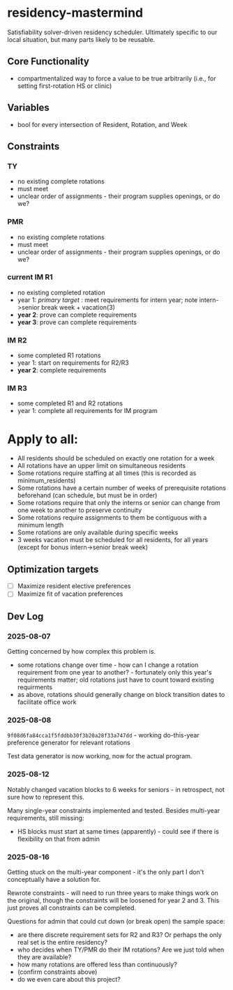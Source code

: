 # residency-mastermind

Satisfiability solver-driven residency scheduler. Ultimately specific to our local situation, but many parts likely to be reusable.

## Core Functionality

- compartmentalized way to force a value to be true arbitrarily (i.e., for setting first-rotation HS or clinic)

## Variables

- bool for every intersection of Resident, Rotation, and Week

## Constraints

### TY

- no existing complete rotations
- must meet
- unclear order of assignments - their program supplies openings, or do we?

### PMR

- no existing complete rotations
- must meet
- unclear order of assignments - their program supplies openings, or do we?

### current IM R1

- no existing completed rotation
- year 1: *primary target* : meet requirements for intern year; note intern->senior break week + vacation(3)
- **year 2**: prove can complete requirements
- **year 3**: prove can complete requirements

### IM R2

- some completed R1 rotations
- year 1: start on requirements for R2/R3
- **year 2**: complete requirements

### IM R3

- some completed R1 and R2 rotations
- year 1: complete all requirements for IM program

# Apply to all:

- All residents should be scheduled on exactly one rotation for a week
- All rotations have an upper limit on simultaneous residents
- Some rotations require staffing at all times (this is recorded as minimum_residents)
- Some rotations have a certain number of weeks of prerequisite rotations beforehand (can schedule, but must be in
  order)
- Some rotations require that only the interns or senior can change from one week to another to preserve continuity
- Some rotations require assignments to them be contiguous with a minimum length
- Some rotations are only available during specific weeks
- 3 weeks vacation must be scheduled for all residents, for all years (except for bonus intern->senior break week)

## Optimization targets

- [ ] Maximize resident elective preferences
- [ ] Maximize fit of vacation preferences

## Dev Log

### 2025-08-07

Getting concerned by how complex this problem is.

- some rotations change over time - how can I change a rotation requirement from one year to another? - fortunately only this year's requirements matter; old rotations just have to count toward existing requirments
- as above, rotations should generally change on block transition dates to facilitate office work

### 2025-08-08

`9f08d6fa84cca1f5fddbb30f3b20a28f33a747dd` - working do-this-year preference generator for relevant rotations

Test data generator is now working, now for the actual program.

### 2025-08-12

Notably changed vacation blocks to 6 weeks for seniors - in retrospect, not sure how to represent this.

Many single-year constraints implemented and tested. Besides multi-year requirements, still missing:

- HS blocks must start at same times (apparently) - could see if there is flexibility on that from admin

### 2025-08-16

Getting stuck on the multi-year component - it's the only part I don't conceptually have a solution for.

Rewrote constraints - will need to run three years to make things work on the original, though the constraints will be
loosened for year 2 and 3. This just proves all constraints can be completed.

Questions for admin that could cut down (or break open) the sample space:

- are there discrete requirement sets for R2 and R3? Or perhaps the only real set is the entire residency?
- who decides when TY/PMR do their IM rotations? Are we just told when they are available?
- how many rotations are offered less than continuously?
- (confirm constraints above)
- do we even care about this project?